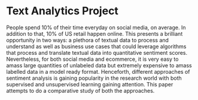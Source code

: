 # Text Analytics Project 

People spend 10% of their time everyday on social media, on average. In addition to that, 10% of US retail happen online. This presents a brilliant opportunity in two ways: a plethora of textual data to process and understand as well as business use cases that could leverage algorithms that process and translate textual data into quantitative sentiment scores. Nevertheless, for both social media and ecommerce, it is very easy to amass large quantities of unlabeled data but extremely expensive to amass labelled data in a model ready format. Henceforth, different approaches of sentiment analysis is gaining popularity in the research world with both supervised and unsupervised learning gaining attention. This paper attempts to do a comparative study of both the approaches. 
